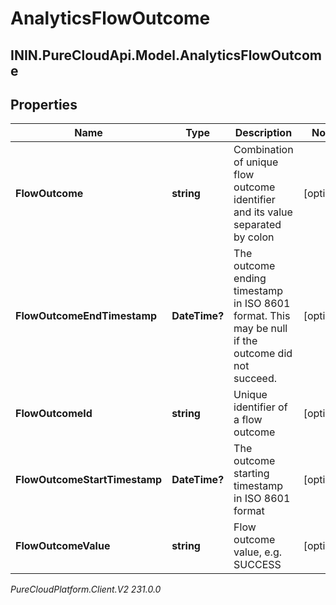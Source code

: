 # AnalyticsFlowOutcome

## ININ.PureCloudApi.Model.AnalyticsFlowOutcome

## Properties

|Name | Type | Description | Notes|
|------------ | ------------- | ------------- | -------------|
| **FlowOutcome** | **string** | Combination of unique flow outcome identifier and its value separated by colon | [optional] |
| **FlowOutcomeEndTimestamp** | **DateTime?** | The outcome ending timestamp in ISO 8601 format. This may be null if the outcome did not succeed. | [optional] |
| **FlowOutcomeId** | **string** | Unique identifier of a flow outcome | [optional] |
| **FlowOutcomeStartTimestamp** | **DateTime?** | The outcome starting timestamp in ISO 8601 format | [optional] |
| **FlowOutcomeValue** | **string** | Flow outcome value, e.g. SUCCESS | [optional] |



_PureCloudPlatform.Client.V2 231.0.0_

